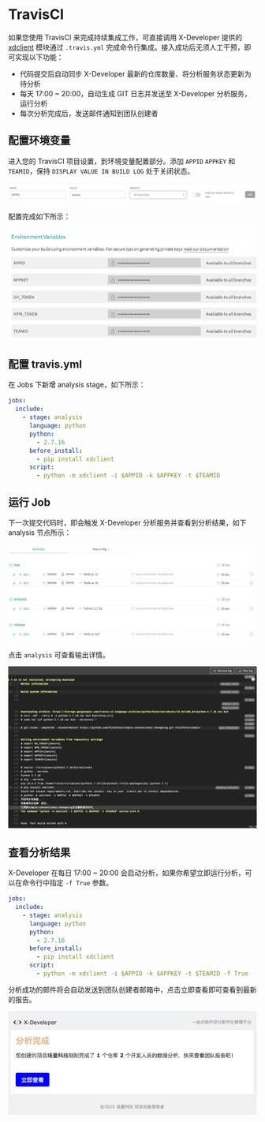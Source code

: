 # TravisCI

如果您使用 TravisCI 来完成持续集成工作，可直接调用 X-Developer 提供的 [xdclient](https://pypi.org/project/xdclient/) 模块通过 `.travis.yml` 完成命令行集成。接入成功后无须人工干预，即可实现以下功能：

- 代码提交后自动同步 X-Developer 最新的仓库数量、将分析服务状态更新为待分析
- 每天 17:00 ~ 20:00，自动生成 GIT 日志并发送至 X-Developer 分析服务，运行分析
- 每次分析完成后，发送邮件通知到团队创建者

## 配置环境变量

进入您的 TravisCI 项目设置，到环境变量配置部分。添加 `APPID` `APPKEY` 和 `TEAMID`，保持 `DISPLAY VALUE IN BUILD LOG` 处于关闭状态。

![](../_media/travis-add-variable.png)

配置完成如下所示：

![](../_media/travis-variables.png)

## 配置 travis.yml

在 Jobs 下新增 analysis stage，如下所示：

```yaml
jobs:
  include:
    - stage: analysis
      language: python
      python:
        - 2.7.16
      before_install:
        - pip install xdclient
      script:
        - python -m xdclient -i $APPID -k $APPKEY -t $TEAMID
```

## 运行 Job

下一次提交代码时，即会触发 X-Developer 分析服务并查看到分析结果，如下 analysis 节点所示：

![](../_media/travis-ci-result.png)

点击 `analysis` 可查看输出详情。

![](../_media/travis-ci-success.png)

## 查看分析结果

X-Developer 在每日 17:00 ~ 20:00 会启动分析，如果你希望立即运行分析，可以在命令行中指定 `-f True` 参数。

```yaml
jobs:
  include:
    - stage: analysis
      language: python
      python:
        - 2.7.16
      before_install:
        - pip install xdclient
      script:
        - python -m xdclient -i $APPID -k $APPKEY -t $TEAMID -f True
```

分析成功的邮件将会自动发送到团队创建者邮箱中，点击立即查看即可查看到最新的报告。

![](../_media/analysis-notice.png)